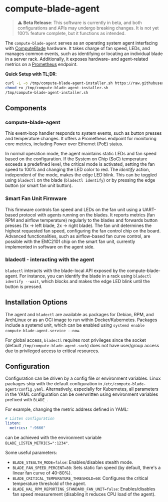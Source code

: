 # compute-blade-agent

> :warning: **Beta Release**: This software is currently in beta, and both configurations and APIs may undergo breaking changes. It is not yet 100% feature complete, but it functions as intended.

The `compute-blade-agent` serves as an operating system agent interfacing with [ComputeBlade](http://computeblade.com) hardware. It takes charge of fan speed, LEDs, and manages common events, such as identifying or locating an individual blade in a server rack. Additionally, it exposes hardware- and agent-related metrics on a [Prometheus](http://prometheus.io) endpoint.

**Quick Setup with TL;DR**:
```bash
curl -L -o /tmp/compute-blade-agent-installer.sh https://raw.githubusercontent.com/github.com/uptime-induestries/compute-blade-agent/main/hack/autoinstall.sh
chmod +x /tmp/compute-blade-agent-installer.sh
/tmp/compute-blade-agent-installer.sh
```

## Components

### compute-blade-agent
This event-loop handler responds to system events, such as button presses and temperature changes. It offers a Prometheus endpoint for monitoring core metrics, including Power over Ethernet (PoE) status.

In normal operation mode, the agent maintains static LEDs and fan speed based on the configuration. If the System on Chip (SoC) temperature exceeds a predefined level, the critical mode is activated, setting the fan speed to 100% and changing the LED color to red. The _identify_ action, independent of the mode, makes the edge LED blink. This can be toggled using `bladectl` on the blade (`bladectl identify`) or by pressing the edge button (or smart fan unit button).

### Smart Fan Unit Firmware
This firmware controls fan speed and LEDs on the fan unit using a UART-based protocol with agents running on the blades. It reports metrics (fan RPM and airflow temperature) regularly to the blades and forwards button presses (1x -> left blade, 2x -> right blade). The fan unit determines the highest requested fan speed, configuring the fan control chip on the board. Advanced functionalities, such as airflow-based fan curve control, are possible with the EMC2101 chip on the smart fan unit, currently implemented in software on the agent side.

### bladectl - interacting with the agent
`bladectl` interacts with the blade-local API exposed by the compute-blade-agent. For instance, you can identify the blade in a rack using `bladectl identify --wait`, which blocks and makes the edge LED blink until the button is pressed.

## Installation Options

The agent and `bladectl` are available as packages for Debian, RPM, and ArchLinux or as an OCI image to run within Docker/Kubernetes. Packages include a systemd unit, which can be enabled using `systemd enable compute-blade-agent.service --now`.

For global access, `bladectl` requires root privileges since the socket (default `/tmp/compute-blade-agent.sock`) does not have user/group access due to privileged access to critical resources.

<!-- WIP
**Kubernetes Deployment**:
A Kustomize environment can be found in `hack/deploy`. Use `kubectl -k hack/deploy` or employ a GitOps tool like FluxCD.
-->

## Configuration
Configuration can be driven by a config file or environment variables. Linux packages ship with the default configuration in `/etc/compute-blade-agent/config.yaml`. Alternatively, especially for Kubernetes, all parameters in the YAML configuration can be overwritten using environment variables prefixed with `BLADE_`.

For example, changing the metric address defined in YAML:
```yaml
# Listen configuration
listen:
  metrics: ":9666"
```
can be achieved with the environment variable `BLADE_LISTEN_METRICS=":1234"`.

Some useful parameters:
- `BLADE_STEALTH_MODE=false`: Enables/disables stealth mode.
- `BLADE_FAN_SPEED_PERCENT=80`: Sets static fan speed (by default, there's a linear fan curve of 40-80%).
- `BLADE_CRITICAL_TEMPERATURE_THRESHOLD=60`: Configures the critical temperature threshold of the agent.
- `BLADE_HAL_RPM_REPORTING_STANDARD_FAN_UNIT=false`: Enables/disables fan speed measurement (disabling it reduces CPU load of the agent).
